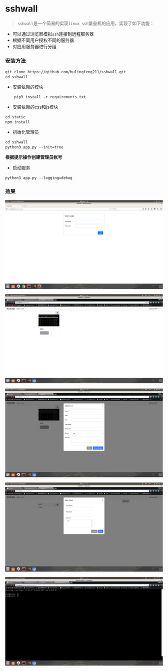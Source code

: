 # sshwall
> `sshwall`是一个简易的实现`linux ssh`堡垒机的应用，实现了如下功能：
* 可以通过浏览器模拟`ssh`连接到远程服务器
* 根据不同用户授权不同的服务器
* 对应用服务器进行分组


### 安装方法

```
git clone https://github.com/hulingfeng211/sshwall.git
cd sshwall

```

* 安装依赖的模块

```
    pip3 install -r requirements.txt
```

* 安装依赖的css和js模块 

```
cd static 
npm install 
```

* 初始化管理员

```
cd sshwall 
python3 app.py --init=true 
```
**根据提示操作创建管理员帐号**

* 启动服务 

```
python3 app.py --logging=debug 

```

### 效果

![login](https://github.com/hulingfeng211/sshwall/blob/master/static/assets/login.png)

![login](https://github.com/hulingfeng211/sshwall/blob/master/static/assets/serverlist.png)

![login](https://github.com/hulingfeng211/sshwall/blob/master/static/assets/add_server.png)

![login](https://github.com/hulingfeng211/sshwall/blob/master/static/assets/add_user.png)

![login](https://github.com/hulingfeng211/sshwall/blob/master/static/assets/webssh.png)